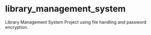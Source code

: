 # library_management_system
Library Management System Project using file handling and password encryption.
